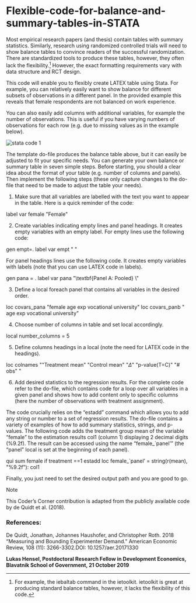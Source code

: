 # Flexible-code-for-balance-and-summary-tables-in-STATA
Most empirical research papers (and thesis) contain tables with summary statistics. Similarly, research using randomized controlled trials will need to show balance tables to convince readers of the successful randomization. There are standardized tools to produce these tables, however, they often lack the flexibility.[^1] However, the exact formatting requirements vary with data structure and RCT design. 

This code will enable you to flexibly create LATEX table using Stata. For example, you can relatively easily want to show balance for different subsets of observations in a different panel. In the provided example this reveals that female respondents are not balanced on work experience.

You can also easily add columns with additional variables, for example the number of observations. This is useful if you have varying numbers of observations for each row (e.g. due to missing values as in the example below).

![stata code 1](https://github.com/csae-coders-corner/Flexible-code-for-balance-and-summary-tables-in-STATA/assets/148211163/546016a9-46aa-4a63-8dd2-c88af99b315a)

The template do-file produces the balance table above, but it can easily be adjusted to fit your specific needs. You can generate your own balance or summary table in seven simple steps. Before starting, you should a clear idea about the format of your table (e.g. number of columns and panels). Then implement the following steps (these only capture changes to the do-file that need to be made to adjust the table your needs).

1. Make sure that all variables are labelled with the text you want to appear in the table. Here is a quick reminder of the code:

label var female "Female"

2.	Create variables indicating empty lines and panel headings. It creates empty variables with an empty label.
For empty lines use the following code:

gen empt=.
label var empt " "

For panel headings lines use the following code. It creates empty variables with labels (note that you can use LATEX code in labels).

gen pana = .
label var pana "\textbf{Panel A: Pooled} \\"

3.	Define a local foreach panel that contains all variables in the desired order.

loc covars_pana "female age exp vocational university"
loc covars_panb " age exp vocational university"

4.	Choose number of columns in table and set local accordingly.

local number_columns = 5

5.	Define columns headings in a local (note the need for LATEX code in the headings).

loc colnames ""Treatment mean" "Control mean" "$\Delta$" "p-value(T=C)" "\# obs" "

6.	Add desired statistics to the regression results. For the complete code refer to the do-file, which contains code for a loop over all variables in a given panel and shows how to add content only to specific columns (here the number of observations with treatment assignment).

The code crucially relies on the “estadd” command which allows you to add any string or number to a set of regression results. The do-file contains a variety of examples of how to add summary statistics, strings, and p-values. The following code adds the treatment group mean of the variable “female” to the estimation results col1 (column 1) displaying 2 decimal digits (%9.2f). The result can be accessed using the name “female_`panel’” (the “panel” local is set at the beginning of each panel).

qui sum female if treatment ==1
estadd loc female_`panel’ = string(r(mean), "%9.2f"): col1

Finally, you just need to set the desired output path and you are good to go.

[^1]: For example, the iebaltab command in the ietoolkit. ietoolkit is great at producing standard balance tables, however, it lacks the flexibility of this code.

>[!NOTE]
>This Coder’s Corner contribution is adapted from the publicly available code by de Quidt et al. (2018). 


### References:
De Quidt, Jonathan, Johannes Haushofer, and Christopher Roth. 2018 “Measuring and Bounding 
Experimenter Demand." American Economic Review, 108 (11): 3266-3302.DOI: 10.1257/aer.20171330

**Lukas Hensel, Postdoctoral Research Fellow in Development Economics, Blavatnik School of Government, 21 October 2019**

